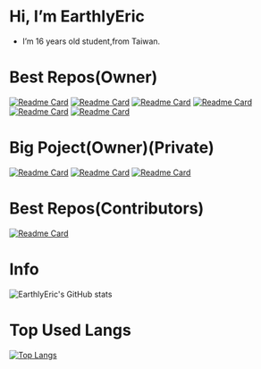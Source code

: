 # Hi, I’m EarthlyEric
-  I’m 16 years old student,from Taiwan. 
# Best Repos(Owner)
[![Readme Card](https://github-readme-stats.vercel.app/api/pin/?username=EarthlyEric&repo=SIMPLE-CHAT&theme=tokyonight)](https://github.com/EarthlyEric/SIMPLE-CHAT)
[![Readme Card](https://github-readme-stats.vercel.app/api/pin/?username=EarthlyEric&repo=TYSH-News-WorkFlow&theme=tokyonight)](https://github.com/EarthlyEric/TYSH-News-WorkFlow)
[![Readme Card](https://github-readme-stats.vercel.app/api/pin/?username=EarthlyEric&repo=SpotifySaverGUI&theme=tokyonight)](https://github.com/EarthlyEric/SpotifySaverGUI)
[![Readme Card](https://github-readme-stats.vercel.app/api/pin/?username=EarthlyEric&repo=The-Last-Nature-s-Song&theme=tokyonight)](https://github.com/EarthlyEric/The-Last-Nature-s-Song)
[![Readme Card](https://github-readme-stats.vercel.app/api/pin/?username=EarthlyEric&repo=SuperMarioPackGUI&theme=tokyonight)](https://github.com/EarthlyEric/SuperMarioPackGUI)
[![Readme Card](https://github-readme-stats.vercel.app/api/pin/?username=EarthlyEric&repo=301-redirector&theme=tokyonight)](https://github.com/EarthlyEric/301-redirector)
# Big Poject(Owner)(Private)
[![Readme Card](https://github-readme-stats.vercel.app/api/pin/?username=EarthlyEric&repo=RavenCloud&theme=tokyonight)](https://github.com/EarthlyEric/RavenCloud)
[![Readme Card](https://github-readme-stats.vercel.app/api/pin/?username=EarthlyEric&repo=Alice-RES&theme=tokyonight)](https://github.com/EarthlyEric/Alice-RES)
[![Readme Card](https://github-readme-stats.vercel.app/api/pin/?username=EarthlyEric&repo=Alice-DashBoard&theme=tokyonight)](https://github.com/EarthlyEric/Alice-DashBoard)

# Best Repos(Contributors)
[![Readme Card](https://github-readme-stats.vercel.app/api/pin/?username=busybox11&repo=NowPlaying-for-Spotify&theme=tokyonight)](https://github.com/busybox11/NowPlaying-for-Spotify)

# Info
![EarthlyEric's GitHub stats](https://github-readme-stats.vercel.app/api?username=EarthlyEric&show_icons=true&theme=blueberry)
# Top Used Langs
[![Top Langs](https://github-readme-stats.vercel.app/api/top-langs/?username=EarthlyEric&langs_count=10&layout=compact)](https://github.com/anuraghazra/github-readme-stats)
